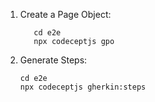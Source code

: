 

 1. Create a Page Object:
 
           cd e2e
           npx codeceptjs gpo
 
 2. Generate Steps:
 
        cd e2e
        npx codeceptjs gherkin:steps
 
